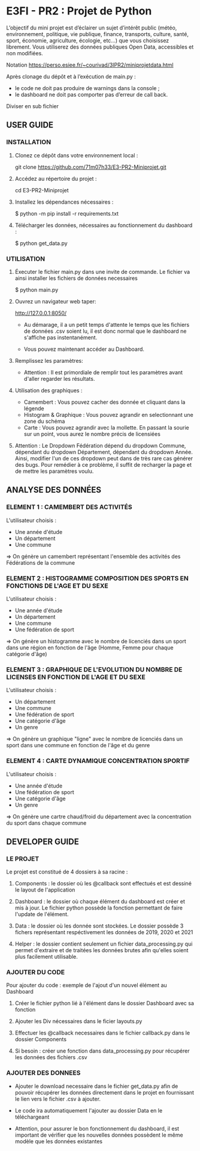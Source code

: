 # E3FI - PR2 : Projet de Python

L’objectif du mini projet est d’éclairer un sujet d’intérêt public (météo, environnement, politique, vie publique, finance, transports, culture, santé, sport, économie, agriculture, écologie, etc…) que vous choisissez librement. Vous utiliserez des données publiques Open Data, accessibles et non modifiées.

Notation
https://perso.esiee.fr/~courivad/3IPR2/miniprojetdata.html

Après clonage du dépôt et à l’exécution de main.py :

- le code ne doit pas produire de warnings dans la console ;
- le dashboard ne doit pas comporter pas d’erreur de call back.

Diviser en sub fichier

## USER GUIDE

### INSTALLATION

1. Clonez ce dépôt dans votre environnement local :

   git clone https://github.com/71m07h33/E3-PR2-Miniprojet.git

2. Accédez au répertoire du projet :

   cd E3-PR2-Miniprojet

3. Installez les dépendances nécessaires :

   $ python -m pip install -r requirements.txt

4. Télécharger les données, nécessaires au fonctionnement du dashboard :

   $ python get_data.py

### UTILISATION

1. Éxecuter le fichier main.py dans une invite de commande. Le fichier va ainsi installer les fichiers de données necessaires

   $ python main.py

2. Ouvrez un navigateur web taper:

   http://127.0.0.1:8050/

   - Au démarage, il a un petit temps d'attente le temps que les fichiers de données .csv soient lu, il est donc normal que le dashboard ne s'affiche pas instentanément.

   - Vous pouvez maintenant accéder au Dashboard.

3. Remplissez les paramètres:

   - Attention : Il est primordiale de remplir tout les paramètres avant d'aller regarder les résultats.

4. Utilisation des graphiques :
   - Camembert : Vous pouvez cacher des donnée et cliquant dans la légende
   - Histogram & Graphique : Vous pouvez agrandir en selectionnant une zone du schéma 
   - Carte : Vous pouvez agrandir avec la mollette. En passant la sourie sur un point, vous aurez le nombre précis de licensiées

5. Attention : Le Dropdown Fédération dépend du dropdown Commune, dépendant du dropdown Département, dépendant du dropdown Année. Ainsi, modifier l'un de ces dropdown peut dans de très rare cas générer des bugs. Pour remédier à ce problème, il suffit de recharger la page et de mettre les paramètres voulu.

## ANALYSE DES DONNÉES

### ELEMENT 1 : CAMEMBERT DES ACTIVITÉS

L'utilisateur choisis :
   - Une année d'étude
   - Un département
   - Une commune


=> On génère un camembert représentant l'ensemble des activités des Fédérations de la commune

### ELEMENT 2 : HISTOGRAMME COMPOSITION DES SPORTS EN FONCTIONS DE L'AGE ET DU SEXE

L'utilisateur choisis :
   - Une année d'étude
   - Un département
   - Une commune
   - Une fédération de sport

=> On génère un histogramme avec le nombre de licenciés dans un sport dans une région en fonction de l'âge (Homme, Femme pour chaque catégorie d'âge)

### ELEMENT 3 : GRAPHIQUE DE L'EVOLUTION DU NOMBRE DE LICENSES EN FONCTION DE L'AGE ET DU SEXE

L'utilisateur choisis :
   - Un département
   - Une commune
   - Une fédération de sport
   - Une catégorie d'âge
   - Un genre

=> On génère un graphique "ligne" avec le nombre de licenciés dans un sport dans une commune en fonction de l'âge et du genre

### ELEMENT 4 : CARTE DYNAMIQUE CONCENTRATION SPORTIF

L'utilisateur choisis :
   - Une année d'étude
   - Une fédération de sport
   - Une catégorie d'âge
   - Un genre

=> On génère une cartre chaud/froid du département avec la concentration du sport dans chaque commune


## DEVELOPER GUIDE

### LE PROJET

Le projet est constitué de 4 dossiers à sa racine :

1. Components : le dossier où les @callback sont effectués et est dessiné le layout de l'application

2. Dashboard : le dossier où chaque élément du dashboard est créer et mis à jour. Le fichier python possède la fonction permettant de faire l'update de l'élément.

3. Data : le dossier où les donnée sont stockées. Le dossier possède 3 fichers représentant respéctivement les données de 2019, 2020 et 2021

4. Helper : le dossier contient seulement un fichier data_processing.py qui permet d'extraire et de traitées les données brutes afin qu'elles soient plus facilement utilisable.

### AJOUTER DU CODE

Pour ajouter du code : exemple de l'ajout d'un nouvel élément au Dashboard

1. Créer le fichier python lié à l'élément dans le dossier Dashboard avec sa fonction

2. Ajouter les Div nécessaires dans le ficier layouts.py

3. Effectuer les @callback necessaires dans le fichier callback.py dans le dossier Components

4. Si besoin : créer une fonction dans data_processing.py pour récupérer les données des fichiers .csv

### AJOUTER DES DONNEES

   -  Ajouter le download necessaire dans le fichier get_data.py afin de pouvoir récupérer les données directement dans le projet en fournissant le lien vers le fichier .csv à ajouter.

   - Le code ira automatiquement l'ajouter au dossier Data en le téléchargeant

   - Attention, pour assurer le bon fonctionnement du dashboard, il est important de vérifier que les nouvelles données possèdent le même modèle que les données existantes